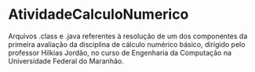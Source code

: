 # AtividadeCalculoNumerico
Arquivos .class e .java referentes à resolução de um dos componentes da primeira avaliação da disciplina de cálculo numérico básico, dirigido pelo professor Hilkias Jordão, no curso de Engenharia da Computação na Universidade Federal do Maranhão.
